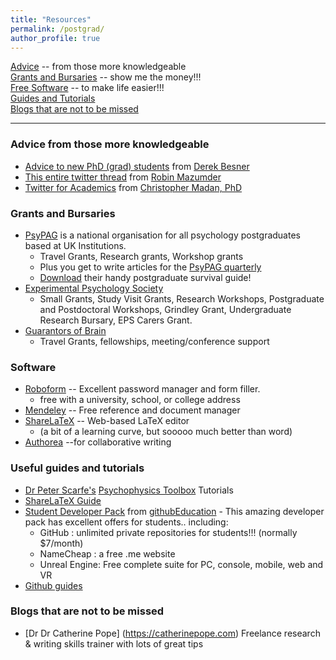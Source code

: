 ```yaml
---
title: "Resources"
permalink: /postgrad/
author_profile: true
---
```


[Advice](#advice-from-those-more-knowledgeable) -- from those more knowledgeable  
[Grants and Bursaries](#grants-and-bursaries) -- show me the money!!!  
[Free Software](#software) -- to make life easier!!!  
[Guides and Tutorials](#useful-guides-and-tutorials)  
[Blogs that are not to be missed](#Blogs-that-are-not-to-be-missed)





---


### Advice from those more knowledgeable
* [Advice to new PhD (grad) students](https://brittlab.uwaterloo.ca/2018/01/20/Grad-Student-Advice/) from [Derek Besner](https://uwaterloo.ca/psychology/people-profiles/derek-besner)
* [This entire twitter thread](https://twitter.com/RobinMazumder/status/953397393604665344) from [Robin Mazumder](https://twitter.com/RobinMazumder)
* [Twitter for Academics](https://medium.com/@cMadan/on-the-benefits-of-twitter-5af59158e4e2) from [Christopher Madan, PhD](https://medium.com/@cMadan)

### Grants and Bursaries  
* [PsyPAG](http://www.psypag.co.uk/) is a national organisation for all psychology postgraduates based at UK Institutions.  
    - Travel Grants, Research grants, Workshop grants  
    - Plus you get to write articles for the [PsyPAG quarterly](http://www.psypag.co.uk/the-quarterly/)  
    - [Download](http://www.psypag.co.uk/wp-content/uploads/2015/09/30th-Anniversary-Book.pdf) their handy postgraduate survival guide!
* [Experimental Psychology Society](https://eps.ac.uk/)  
    - Small Grants, Study Visit Grants, Research Workshops, Postgraduate and Postdoctoral Workshops, Grindley Grant, Undergraduate Research Bursary, EPS Carers Grant.    
* [Guarantors of Brain](https://guarantorsofbrain.org/)  
    - Travel Grants, fellowships, meeting/conference support




### Software
* [Roboform](https://www.roboform.com/promotions/college)  -- Excellent password manager and form filler.  
    - free with a university, school, or college address   
* [Mendeley](https://www.mendeley.com)  -- Free reference and document manager  
* [ShareLaTeX](https://www.sharelatex.com) -- Web-based LaTeX editor 
    - (a bit of a learning curve, but sooooo much better than word)
 * [Authorea](https://www.authorea.com) --for collaborative writing


### Useful guides and tutorials
* [Dr Peter Scarfe's](https://www.reading.ac.uk/Psychology/About/staff/p-scarfe.aspx)  [Psychophysics Toolbox](http://peterscarfe.com/ptbtutorials.html) Tutorials  
* [ShareLaTeX Guide](https://www.sharelatex.com/learn)
* [Student Developer Pack](https://education.github.com/pack) from [githubEducation](https://education.github.com/)  -  This amazing developer pack has excellent offers for students.. including:  
    - GitHub : unlimited private repositories for students!!!  (normally $7/month) 
    - NameCheap : a free .me website  
    - Unreal Engine:  Free complete suite for PC, console, mobile, web and VR  
* [Github guides](https://guides.github.com/)  


### Blogs that are not to be missed
* [Dr Dr Catherine Pope] (https://catherinepope.com) Freelance research & writing skills trainer with lots of great tips  
